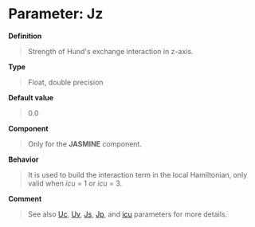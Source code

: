 # Parameter: Jz

**Definition**

> Strength of Hund's exchange interaction in z-axis.

**Type**

> Float, double precision

**Default value**

> 0.0

**Component**

> Only for the **JASMINE** component.

**Behavior**

> It is used to build the interaction term in the local Hamiltonian, only valid when *icu* = 1 or *icu* = 3.

**Comment**

> See also [Uc](p_uc.md), [Uv](p_uv.md), [Js](p_js.md), [Jp](p_jp.md), and [icu](p_icu.md) parameters for more details.
